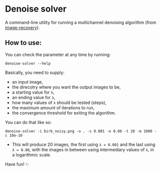 # Denoise solver

A command-line utility for running a multichannel denoising algorithm (from [image-recovery](https://docs.rs/image/latest/image/)).

## How to use:

You can check the parameter at any time by running:

`denoise-solver --help`

Basically, you need to supply:
- an input image,
- the direcotry where you want the output images to be,
- a starting value for `λ`,
- an ending value for `λ`,
- how many values of `λ` should be tested (steps),
- the maximum amount of iterations to run,
- the convergence threshold for exiting the algorithm.

You can do that like so:

`denoise-solver -i birb_noisy.png -o . -s 0.001 -e 0.08 -t 20 -m 1000 -c 10e-10`

- This will produce 20 images, the first using `λ = 0.001` and the last using `λ = 0.08`, with the images in between using intermediary values of `λ`, in a logarithmic scale.

Have fun! :sparkles:
